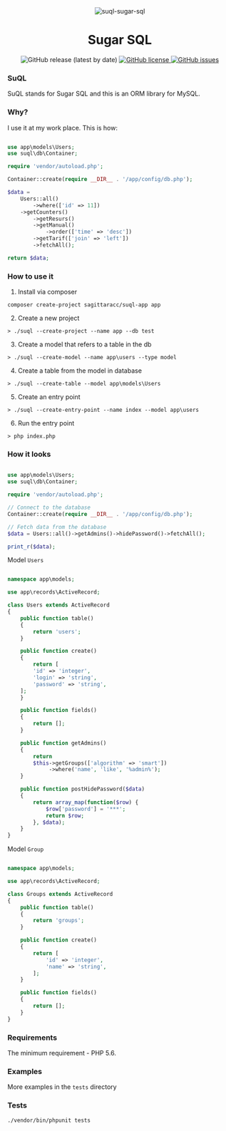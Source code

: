 <div align="center"><img src="https://i.postimg.cc/9XdgxsV9/suql-sugar-sql.png" alt="suql-sugar-sql" border="0"></div>
<h1 align="center">Sugar SQL</h1>
<div align="center">
  <img src="https://img.shields.io/github/v/release/sagittaracc/suql" alt="GitHub release (latest by date)"/>
  <a href="https://github.com/sagittaracc/suql/blob/master/LICENSE">
    <img src="https://img.shields.io/github/license/sagittaracc/suql" alt="GitHub license"/>
  </a>
  <a href="https://github.com/sagittaracc/suql/issues">
    <img src="https://img.shields.io/github/issues/sagittaracc/suql" alt="GitHub issues"/>
  </a>
</div>

### SuQL
SuQL stands for Sugar SQL and this is an ORM library for MySQL.

### Why?
I use it at my work place. This is how:
```php

use app\models\Users;
use suql\db\Container;

require 'vendor/autoload.php';

Container::create(require __DIR__ . '/app/config/db.php');

$data =
    Users::all()
    	->where(['id' => 11])
	->getCounters()
        ->getResurs()
        ->getManual()
            ->order(['time' => 'desc'])
        ->getTarif(['join' => 'left'])
        ->fetchAll();

return $data;
```

### How to use it
1. Install via composer
```
composer create-project sagittaracc/suql-app app
```
2. Create a new project
```
> ./suql --create-project --name app --db test
```
3. Create a model that refers to a table in the db
```
> ./suql --create-model --name app\users --type model
```
4. Create a table from the model in database
```
> ./suql --create-table --model app\models\Users
```
5. Create an entry point
```
> ./suql --create-entry-point --name index --model app\users
```
6. Run the entry point
```
> php index.php
```

### How it looks
```php

use app\models\Users;
use suql\db\Container;

require 'vendor/autoload.php';

// Connect to the database
Container::create(require __DIR__ . '/app/config/db.php');

// Fetch data from the database
$data = Users::all()->getAdmins()->hidePassword()->fetchAll();

print_r($data);
```

Model ```Users```
```php

namespace app\models;

use app\records\ActiveRecord;

class Users extends ActiveRecord
{
    public function table()
    {
        return 'users';
    }

    public function create()
    {
    	return [
	    'id' => 'integer',
	    'login' => 'string',
	    'password' => 'string',
	];
    }

    public function fields()
    {
        return [];
    }

    public function getAdmins()
    {
        return
	    $this->getGroups(['algorithm' => 'smart'])
	         ->where('name', 'like', '%admin%');
    }

    public function postHidePassword($data)
    {
        return array_map(function($row) {
            $row['password'] = '***';
            return $row;
        }, $data);
    }
}
```

Model ```Group```
```php

namespace app\models;

use app\records\ActiveRecord;

class Groups extends ActiveRecord
{
    public function table()
    {
        return 'groups';
    }

    public function create()
    {
        return [
            'id' => 'integer',
            'name' => 'string',
        ];
    }

    public function fields()
    {
        return [];
    }
}
```

### Requirements
The minimum requirement - PHP 5.6.

### Examples
More examples in the ```tests``` directory

### Tests
`./vendor/bin/phpunit tests`
